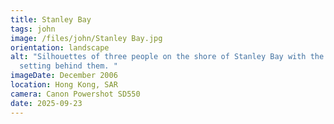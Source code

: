 ```yaml
---
title: Stanley Bay
tags: john
image: /files/john/Stanley Bay.jpg
orientation: landscape
alt: "Silhouettes of three people on the shore of Stanley Bay with the sun
  setting behind them. "
imageDate: December 2006
location: Hong Kong, SAR
camera: Canon Powershot SD550
date: 2025-09-23
---
```

